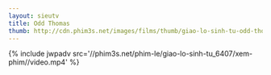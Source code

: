 ```yaml
---
layout: sieutv
title: Odd Thomas
thumb: http://cdn.phim3s.net/images/films/thumb/giao-lo-sinh-tu-odd-thomas-2013.jpg
---
```

{% include jwpadv src='//phim3s.net/phim-le/giao-lo-sinh-tu_6407/xem-phim//video.mp4' %}